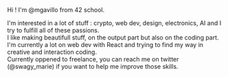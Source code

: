 Hi ! I'm @mgavillo from 42 school.

I'm interested in a lot of stuff : crypto, web dev, design, electronics, AI and I try to fulfill all of these passions.  
I like making beautifull stuff, on the output part but also on the coding part.  
I'm currently a lot on web dev with React and trying to find my way in creative and interaction coding.  
Currently oppened to freelance, you can reach me on twitter (@swagy_marie) if you want to help me improve those skills.  
